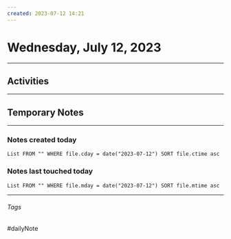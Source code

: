 ```yaml
---
created: 2023-07-12 14:21
---
```


# Wednesday, July 12, 2023

---

## Activities


---

## Temporary Notes


---
### Notes created today
```dataview
List FROM "" WHERE file.cday = date("2023-07-12") SORT file.ctime asc
```

### Notes last touched today
```dataview
List FROM "" WHERE file.mday = date("2023-07-12") SORT file.mtime asc
```
---

###### Tags

#dailyNote
